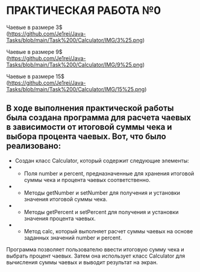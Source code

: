 # ПРАКТИЧЕСКАЯ РАБОТА №0
Чаевые в размере 3$ <br>
(https://github.com/Je1rei/Java-Tasks/blob/main/Task%200/Calculator/IMG/3%25.png)

Чаевые в размере 9$ <br>
(https://github.com/Je1rei/Java-Tasks/blob/main/Task%200/Calculator/IMG/9%25.png)

Чаевые в размере 15$ <br>
(https://github.com/Je1rei/Java-Tasks/blob/main/Task%200/Calculator/IMG/15%25.png)

## В ходе выполнения практической работы была создана программа для расчета чаевых в зависимости от итоговой суммы чека и выбора процента чаевых. Вот, что было реализовано:

- Создан класс Calculator, который содержит следующие элементы:
- - Поля number и percent, предназначенные для хранения итоговой суммы чека и процента чаевых соответственно.
- - Методы getNumber и setNumber для получения и установки значения итоговой суммы чека.
- - Методы getPercent и setPercent для получения и установки значения процента чаевых.
- - Метод calc, который выполняет расчет суммы чаевых на основе заданных значений number и percent.
  
Программа позволяет пользователю ввести итоговую сумму чека и выбрать процент чаевых. Затем она использует класс Calculator для вычисления суммы чаевых и выводит результат на экран.
